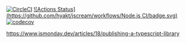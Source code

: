 [![CircleCI](https://circleci.com/gh/hyakt/jscream.svg?style=svg)](https://circleci.com/gh/hyakt/jscream)
[![Actions Status](https://github.com/hyakt/jscream/workflows/Node.js CI/badge.svg)](https://github.com/hyakt/jscream/actions)
[![codecov](https://codecov.io/gh/hyakt/jscream/branch/master/graph/badge.svg)](https://codecov.io/gh/hyakt/jscream)

https://www.jsmonday.dev/articles/18/publishing-a-typescript-library
